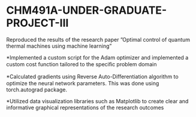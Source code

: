 # CHM491A-UNDER-GRADUATE-PROJECT-III
Reproduced the results of the research paper ”Optimal control of quantum thermal machines using machine learning”


*Implemented a custom script for the Adam optimizer and implemented a custom cost function tailored to the speciﬁc problem domain


*Calculated gradients using Reverse Auto-Diﬀerentiation algorithm to optimize the neural network parameters. This was done using 
torch.autograd package.


*Utilized data visualization libraries such as Matplotlib to create clear and informative graphical representations of the research outcomes
